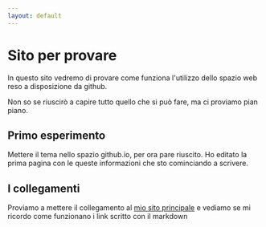 ```yaml
---
layout: default
---
```


# Sito per provare

In questo sito vedremo di provare come funziona l'utilizzo dello spazio web reso a disposizione da github.

Non so se riuscirò a capire tutto quello che si può fare, ma ci proviamo pian piano.

## Primo esperimento

Mettere il tema nello spazio github.io, per ora pare riuscito. Ho editato la prima pagina con le queste informazioni che sto cominciando a scrivere.


## I collegamenti

Proviamo a mettere il collegamento al [mio sito principale](http://www.paolomauri.it) e vediamo se mi ricordo come funzionano i link scritto con il markdown
